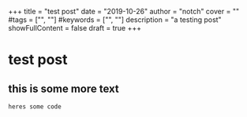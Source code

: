 +++
title = "test post"
date = "2019-10-26"
author = "notch"
cover = ""
#tags = ["", ""]
#keywords = ["", ""]
description = "a testing post"
showFullContent = false
draft = true
+++
# test post
## this is some more text
```
heres some code
```
